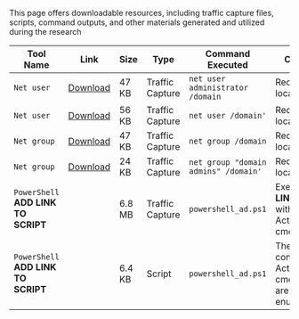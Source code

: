 This page offers downloadable resources, including traffic capture files, scripts, command outputs, and other materials generated and utilized during the research

| Tool Name       | Link                                                                                                     | Size  | Type  | Command Executed                                | Comments |
|-----------------|---------------------------------------------------------------------------------------------------------|-------|-------|------------------------------------------------|----------|
| `Net user`        | [Download](https://github.com/studylab1/SAMR-Enum-Lab/raw/refs/heads/main/Capture_Files/net_user_administrator__domain.pcapng) | 47 KB     | Traffic Capture      | `net user administrator /domain`  | Request to local domain |
| `Net user`        | [Download](https://github.com/studylab1/SAMR-Enum-Lab/raw/refs/heads/main/Capture_Files/net_user__domain.pcapng)                           | 56 KB     | Traffic Capture       | `net user /domain'` | Request to local domain         |
| `Net group`       | [Download](https://github.com/studylab1/SAMR-Enum-Lab/raw/refs/heads/main/Capture_Files/net_group__domain.pcapng)                           | 47 KB      | Traffic Capture       | `net group /domain`  |  Request to local domain        |
| `Net group`       | [Download](https://github.com/studylab1/SAMR-Enum-Lab/raw/refs/heads/main/Capture_Files/net_group_domain_admins__domain.pcapng)                       | 24 KB      | Traffic Capture       | `net group "domain admins" /domain'`  |  Request to local domain     
| `PowerShell` **ADD LINK TO SCRIPT**  |        | 6.8 MB      | Traffic Capture | `powershell_ad.ps1` |  Executed **ADD LINK** script with 42 ActiveDirectory cmdlets  |
| `PowerShell` **ADD LINK TO SCRIPT**  |        | 6.4 KB      | Script | `powershell_ad.ps1` |  The script contains 42 ActiveDirectory cmdlets which are related to enumeration  |
